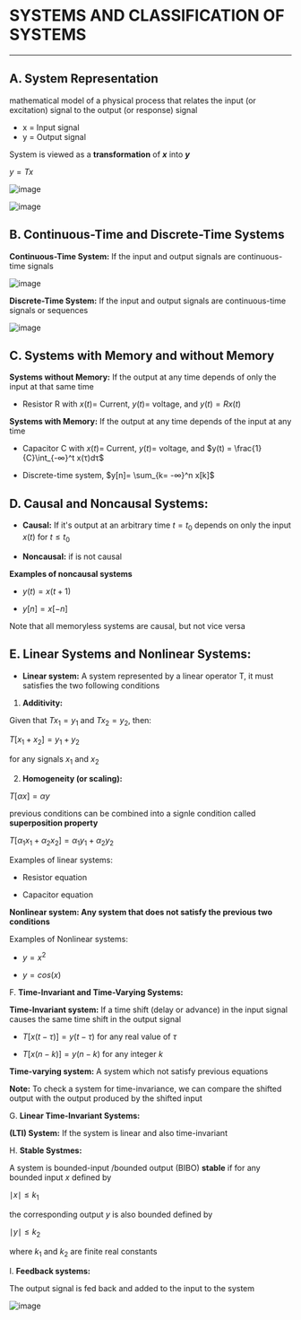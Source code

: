 # **SYSTEMS AND CLASSIFICATION OF SYSTEMS**

---

## **A. System Representation**

mathematical model of a physical process that relates the input (or excitation) signal to the output (or response) signal

- x = Input signal
- y = Output signal

System is viewed as a **transformation** of **$x$** into **$y$**

$y = Tx$

![image](https://github.com/user-attachments/assets/ab6b480e-62f5-4ee9-89f9-38fa2212f2f4)


![image](https://github.com/user-attachments/assets/c440fe07-3403-4551-b52f-8fd2f5cf813b)


## **B. Continuous-Time  and Discrete-Time Systems**

**Continuous-Time System:** If the input and output signals are continuous-time signals

![image](https://github.com/user-attachments/assets/b993f212-42de-4fba-991e-e91577cbaaac)


**Discrete-Time System:** If the input and output signals are continuous-time signals or sequences

![image](https://github.com/user-attachments/assets/d9d05608-4548-41ef-92bc-21c73b0a8d41)


## **C. Systems with Memory and without Memory**

**Systems without Memory:** If the output at any time depends of only the input at that same time

- Resistor R with $x(t)$=  Current, $y(t)$= voltage, and $y(t) = Rx(t)$

**Systems with Memory:** If the output at any time depends of the input at any  time

- Capacitor C with $x(t)$=  Current, $y(t)$= voltage, and $y(t) = \frac{1}{C}\int_{-∞}^t x(τ)dτ$

- Discrete-time system, $y[n]= \sum_{k= -∞}^n x[k]$

## **D. Causal and Noncausal Systems:**

- **Causal:** If it's output at an arbitrary time $t=t_0$ depends on only the input $x(t)$ for $t \leq t_0$

- **Noncausal:** if is not causal

**Examples of noncausal systems**

- $y(t)= x(t + 1)$

- $y[n] = x[-n]$

Note that all memoryless systems are causal, but not  vice versa

## **E. Linear Systems and Nonlinear Systems:**

- **Linear system:** A system represented by a linear operator T, it must satisfies the two following conditions

1. **Additivity:**

Given that $Tx_1 = y_1$ and $Tx_2 = y_2$, then:

$T[x_1 + x_2] = y_1 + y_2$

for any signals $x_1$ and $x_2$

2. **Homogeneity (or scaling):**

$T[αx] = αy$

previous conditions can be combined into a signle condition called **superposition property**

$T[\alpha_1 x_1 + \alpha_2 x_2]= \alpha_1 y_1 + \alpha_2 y_2$

Examples of linear systems:

- Resistor equation

- Capacitor equation

**Nonlinear system: Any system that does not satisfy the previous two conditions** 

Examples of Nonlinear systems:

- $y= x^2$

- $y= cos(x)$

F. **Time-Invariant and Time-Varying Systems:**

**Time-Invariant system:** If a time shift (delay or advance) in the input signal causes the same time shift in the output signal

- $T[x(t - \tau)] = y(t-\tau)$ for any real value of $\tau$

- $T[x(n - k)] = y(n- k)$ for any integer $k$


**Time-varying system:** A system which not satisfy previous equations

**Note:** To check a system for time-invariance, we can compare the shifted output with the output produced by the shifted input

G. **Linear Time-Invariant Systems:**

**(LTI) System:** If the system is linear and also time-invariant 

H. **Stable Systmes:** 

A system is bounded-input /bounded output (BIBO) **stable** if for any bounded input $x$ defined by

$\mid x \mid ≤ k_1$

the corresponding output $y$ is also bounded defined by 

$\mid y \mid ≤ k_2$

where $k_1$ and $k_2$ are finite real constants

I. **Feedback systems:**

The output signal is fed back and added to the input to the system

![image](https://github.com/user-attachments/assets/0f2a91ca-b402-430e-a353-9d32259d2943)

